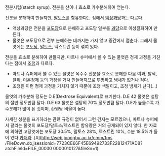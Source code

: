 전분시럽(starch syrup). 전분을 산이나 효소로 가수분해하여 얻는다.

전분을 분해하여 만들지만, [말토스](%EB%A7%90%ED%86%A0%EC%8A%A4.md)를 함유한다는 점에서
[액상과당](%EC%95%A1%EC%83%81%EA%B3%BC%EB%8B%B9.md)과는 다르다.  

  * 액상과당은 전분을 [포도당](%ED%8F%AC%EB%8F%84%EB%8B%B9.md)으로 분해하고 포도당 일부를 [과당](%EA%B3%BC%EB%8B%B9.md)으로 이성질화하여 만든다.
  * 물엿은 포도당으로 전부 분해하는 데까지는 가지 않고 중간에서 멈춘다. 그래서 물엿에는 [포도당](%ED%8F%AC%EB%8F%84%EB%8B%B9.md), [말토스](%EB%A7%90%ED%86%A0%EC%8A%A4.md), 덱스트린 등이 섞여 있다.  

전분을 효소로 분해하여 만들지만, 마트나 슈퍼에서 볼 수 있는 물엿은 정제 과정을 거친다는 점에서
[조청](%EC%A1%B0%EC%B2%AD.md)과 다르다.  

  * 마트나 슈퍼에서 볼 수 있는 물엿은 옥수수 전분을 효소로 분해한 다음 여과, 탈색, 탈취, 이온정제 등의 과정을 거쳐 만들어지므로 투명하고 냄새가 없거나 적다.
  * 조청은 이런 정제 과정을 거치지 않기 때문에 조청 색깔이고, 조청 냄새가 난다(...)  

물엿의 가수분해 정도는 D.E(Dextrose Equivalent)로 표기한다. D.E 42 물엿은 설탕의 절반 정도만큼 달다. D.E 63
물엿은 설탕의 70% 정도만큼 달다. D.E가 높을수록 가수분해가 많이 된 것이며, 환원당 비율이 높다.

자세한 성분을 표기하라는 관련 규정이 없어서 그런 건지는 모르겠으나, 마트나 슈퍼에서 팔리는 물엿의 포도당/말토스/덱스트린 함유량은 거의
공개되어 있지 않다. 한 자료에 의하면 고당엿에는 포도당 30.5%, 말토스 28%, 덱스트린 10%, 수분 18.5%가 들어 있다
[카더라](%EC%B9%B4%EB%8D%94%EB%9D%BC.md). [#](http://web.joongbu.ac.kr/cmm/fms
/FileDown.do;jsessionid=7723CE66F45E69492733F22812471AD8?atchFileId=FILE_00000
0000010127&fileSn=1)

